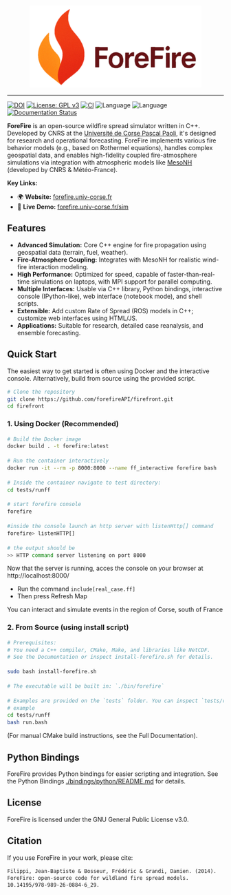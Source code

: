 <p align="center">
  <img src="./docs/source/_static/forefire.svg" alt="ForeFire Logo" width="400">
</p>


---
[![DOI](https://img.shields.io/badge/DOI-10.14195/978--989--26--0884--6_29-blue)](https://www.researchgate.net/publication/278769168_ForeFire_open-source_code_for_wildland_fire_spread_models) <!-- Or use Zenodo DOI if available -->
[![License: GPL v3](https://img.shields.io/badge/License-GPLv3-blue.svg)](https://www.gnu.org/licenses/gpl-3.0)
[![CI](https://github.com/forefireAPI/firefront/actions/workflows/main.yml/badge.svg)](https://github.com/forefireAPI/firefront/actions/workflows/main.yml)
![Language](https://img.shields.io/badge/C++-00599C?logo=c%2B%2B&logoColor=white)
![Language](https://img.shields.io/badge/Python-3776AB?logo=python&logoColor=white)
[![Documentation Status](https://readthedocs.org/projects/your-rtd-project-name/badge/?version=latest)](https://your-rtd-project-name.readthedocs.io/en/latest/?badge=latest) <!-- Add your RTD project name -->

<!-- _Refer to the [Wiki](https://github.com/forefireAPI/firefront/wiki) for a more detailed guide on using ForeFire._ -->

**ForeFire** is an open-source wildfire spread simulator written in C++. Developed by CNRS at the [Université de Corse Pascal Paoli](https://www.univ-corse.fr/), it's designed for research and operational forecasting. ForeFire implements various fire behavior models (e.g., based on Rothermel equations), handles complex geospatial data, and enables high-fidelity coupled fire-atmosphere simulations via integration with atmospheric models like [MesoNH](https://mesonh.aero.obs-mip.fr/mesonh/) (developed by CNRS & Météo-France).

**Key Links:**
*   🌍 **Website:** [forefire.univ-corse.fr](https://forefire.univ-corse.fr/)
*   🚀 **Live Demo:** [forefire.univ-corse.fr/sim](http://forefire.univ-corse.fr/sim)
<!-- *   📚 **Full Documentation:** [your-rtd-project-name.readthedocs.io](https://your-rtd-project-name.readthedocs.io/en/latest/)  -->

## Features

*   **Advanced Simulation:** Core C++ engine for fire propagation using geospatial data (terrain, fuel, weather).
*   **Fire-Atmosphere Coupling:** Integrates with MesoNH for realistic wind-fire interaction modeling.
*   **High Performance:** Optimized for speed, capable of faster-than-real-time simulations on laptops, with MPI support for parallel computing.
*   **Multiple Interfaces:** Usable via C++ library, Python bindings, interactive console (IPython-like), web interface (notebook mode), and shell scripts.
*   **Extensible:** Add custom Rate of Spread (ROS) models in C++; customize web interfaces using HTML/JS.
*   **Applications:** Suitable for research, detailed case reanalysis, and ensemble forecasting.


## Quick Start

The easiest way to get started is often using Docker and the interactive console. Alternatively, build from source using the provided script.

``` bash
# Clone the repository
git clone https://github.com/forefireAPI/firefront.git
cd firefront
```

### 1. Using Docker (Recommended)

```bash
# Build the Docker image
docker build . -t forefire:latest

# Run the container interactively
docker run -it --rm -p 8000:8000 --name ff_interactive forefire bash

# Inside the container navigate to test directory:
cd tests/runff

# start forefire console 
forefire

#inside the console launch an http server with listenHttp[] command
forefire> listenHTTP[]

# the output should be
>> HTTP command server listening on port 8000
```

Now that the server is running, acces the console on your browser at http://localhost:8000/

- Run the command `include[real_case.ff]`
- Then press Refresh Map

You can interact and simulate events in the region of Corse, south of France

### 2. From Source (using install script)

```bash
# Prerequisites:
# You need a C++ compiler, CMake, Make, and libraries like NetCDF.
# See the Documentation or inspect install-forefire.sh for details.

sudo bash install-forefire.sh

# The executable will be built in: `./bin/forefire`

# Examples are provided on the `tests` folder. You can inspect `tests/runff/run.bash` to check usage
# example
cd tests/runff
bash run.bash

```
(For manual CMake build instructions, see the Full Documentation).

## Python Bindings
ForeFire provides Python bindings for easier scripting and integration. See the Python Bindings [./bindings/python/README.md](./bindings/python/README.md) for details.

<!-- ### Contributing -->

## License
ForeFire is licensed under the GNU General Public License v3.0. 

## Citation
If you use ForeFire in your work, please cite:
```
Filippi, Jean-Baptiste & Bosseur, Frédéric & Grandi, Damien. (2014). ForeFire: open-source code for wildland fire spread models. 10.14195/978-989-26-0884-6_29. 
```